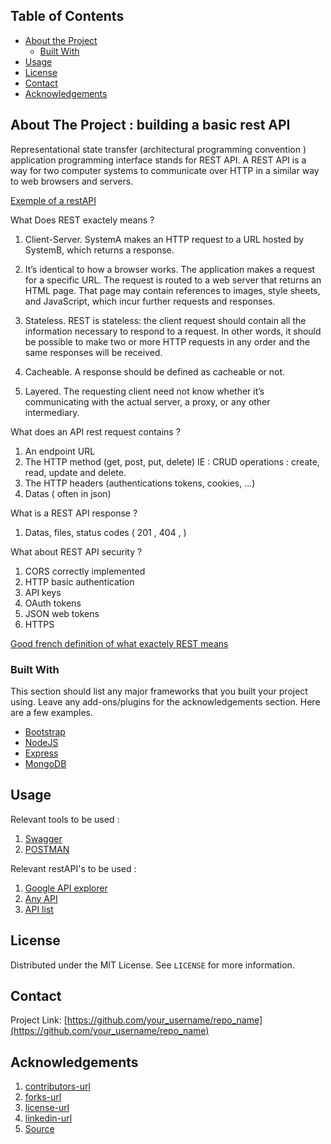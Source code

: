 <!-- TABLE OF CONTENTS -->
## Table of Contents

* [About the Project](#about-the-project)
  * [Built With](#built-with)
* [Usage](#usage)
* [License](#license)
* [Contact](#contact)
* [Acknowledgements](#acknowledgements)



<!-- ABOUT THE PROJECT -->
## About The Project : building a basic rest API

Representational state transfer (architectural programming convention ) application programming interface stands for REST API. A REST API is a way for two computer systems to communicate over HTTP in a similar way to web browsers and servers.

[Exemple of a restAPI](https://official-joke-api.appspot.com/jokes/programming/random)


What Does REST exactely means ? 

1. Client-Server. SystemA makes an HTTP request to a URL hosted by SystemB, which returns a response.

2. It’s identical to how a browser works. The application makes a request for a specific URL. The request is routed to a web server that returns an HTML page. That page may contain references to images, style sheets, and JavaScript, which incur further requests and responses.

3. Stateless. REST is stateless: the client request should contain all the information necessary to respond to a request. In other words, it should be possible to make two or more HTTP requests in any order and the same responses will be received.

4. Cacheable. A response should be defined as cacheable or not.

5. Layered. The requesting client need not know whether it’s communicating with the actual server, a proxy, or any other intermediary.

What does an API rest request contains ? 

1. An endpoint URL
2. The HTTP method (get, post, put, delete) IE : CRUD operations : create, read, update and delete. 
3. The HTTP headers (authentications tokens, cookies, ...) 
4. Datas ( often in json) 


What is a REST API response ? 

1. Datas, files, status codes ( 201 , 404 , ) 

What about REST API security ? 

1. CORS correctly implemented
2. HTTP basic authentication 
3. API keys 
4. OAuth tokens
5. JSON web tokens
6. HTTPS 


[Good french definition of what exactely REST means](https://www.redhat.com/fr/topics/api/what-is-a-rest-api)



### Built With
This section should list any major frameworks that you built your project using. Leave any add-ons/plugins for the acknowledgements section. Here are a few examples.
* [Bootstrap](https://getbootstrap.com)
* [NodeJS](https://nodejs.org/en/)
* [Express](https://expressjs.com/fr/starter/installing.html)
* [MongoDB](https://www.mongodb.com/cloud/atlas/lp/try2?utm_source=google&utm_campaign=gs_emea_belgium_search_brand_atlas_desktop&utm_term=mongodb%20download&utm_medium=cpc_paid_search&utm_ad=e&utm_ad_campaign_id=1718986528&gclid=Cj0KCQjwk8b7BRCaARIsAARRTL7Lojhq2tb8h2R7-O5fol5NHUN4nDBq77OUQuw7SK0Z8oR__GrvcVkaAqTLEALw_wcB)


<!-- USAGE EXAMPLES -->
## Usage

Relevant tools to be used : 

1. [Swagger](https://swagger.io/)
2. [POSTMAN](https://www.postman.com/downloads/)


Relevant restAPI's to be used : 

1. [Google API explorer](https://developers.google.com/apis-explorer/)
2. [Any API](https://any-api.com/)
3. [API list](https://apilist.fun/)


<!-- LICENSE -->
## License

Distributed under the MIT License. See `LICENSE` for more information.



<!-- CONTACT -->
## Contact

Project Link: [https://github.com/your_username/repo_name](https://github.com/your_username/repo_name)


<!-- ACKNOWLEDGEMENTS -->
## Acknowledgements

1. [contributors-url](https://github.com/othneildrew/Best-README-Template/graphs/contributors)
2. [forks-url](https://github.com/othneildrew/Best-README-Template/network/members)
3. [license-url](https://github.com/othneildrew/Best-README-Template/blob/master/LICENSE.txt)
4. [linkedin-url](https://linkedin.com/in/othneildrew)
5. [Source](https://www.sitepoint.com/developers-rest-api/)


